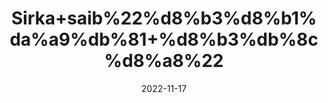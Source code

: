 ---
title: 'Sirka+saib%22%d8%b3%d8%b1%da%a9%db%81+%d8%b3%db%8c%d8%a8%22'
date: '2022-11-17' 
metatag: '' 
inventory: '0' 
draft: false 
# meta description 
shortDescripton: 'For+High+Cholesterol+and+Digestion+System'
description: 'Sirka%22vinegar'
longdescription: ''
tags: ''
brand: ''
subCategory: ''
sellCount: '0'
featured: True
# product Price
price: '80.0'
# Product Short Description
shortDescription: 'For+High+Cholesterol+and+Digestion+System'
productID: '9C4DCE63-064E-ED11-996A-005056B3A416'
type: 'products'
category: 'Sirka%22vinegar' 
thumnailproduct: 'https://eraconnect.blob.core.windows.net/product-images/aminsaddiquidawakhana/42e4c79d-b9b2-4daf-9bfa-5605c507097a.webp' 
images:
  - image: 'https://eraconnect.blob.core.windows.net/product-images/aminsaddiquidawakhana/42e4c79d-b9b2-4daf-9bfa-5605c507097a.webp'  
Variants:
---